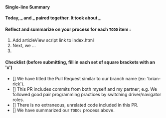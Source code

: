 #### Single-line Summary
**Today, _ and _ paired together. It took about _**

#### Reflect and summarize on your process for each `TODO` item :  
  1.   <!-- TODO: Link our new script file in. --> Add articleView script link to index.html
  2. Next, we ...
  3.

#### Checklist (before submitting, fill in each set of square brackets with an 'x')
- [] We have titled the Pull Request similar to our branch name (ex: 'brian-rick').
- [] This PR includes commits from both myself and my partner; e.g. We followed good pair programming practices by switching driver/navigator roles.
- [] There is no extraneous, unrelated code included in this PR.
- [] We have summarized our `TODO:` process above.
